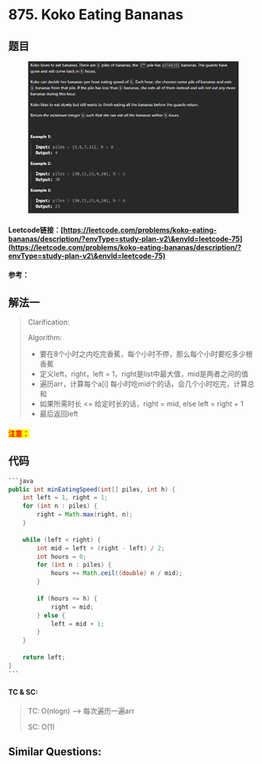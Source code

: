 # 875. Koko Eating Bananas

## 题目

<figure><img src=".gitbook/assets/image (203).png" alt=""><figcaption></figcaption></figure>

#### Leetcode链接：[https://leetcode.com/problems/koko-eating-bananas/description/?envType=study-plan-v2\&envId=leetcode-75](https://leetcode.com/problems/koko-eating-bananas/description/?envType=study-plan-v2\&envId=leetcode-75)

#### 参考：

## 解法一

> Clarification:&#x20;
>
> Algorithm:&#x20;
>
> * 要在8个小时之内吃完香蕉，每个小时不停，那么每个小时要吃多少根香蕉
> * 定义left，right，left = 1，right是list中最大值，mid是两者之间的值
> * 遍历arr，计算每个a\[i] 每小时吃mid个的话，会几个小时吃完，计算总和
> * 如果所需时长 <= 给定时长的话，right = mid, else left = right + 1
> * 最后返回left

#### <mark style="color:red;">注意：</mark>

## 代码

````java
```java
public int minEatingSpeed(int[] piles, int h) {
    int left = 1, right = 1;
    for (int n : piles) {
        right = Math.max(right, n);
    }

    while (left < right) {
        int mid = left + (right - left) / 2;
        int hours = 0;
        for (int n : piles) {
            hours += Math.ceil((double) n / mid);
        }

        if (hours <= h) {
            right = mid;
        } else {
            left = mid + 1;
        }
    }

    return left;
}
```
````

#### TC & SC:&#x20;

> TC: O(nlogn) --> 每次遍历一遍arr
>
> SC: O(1)

## **Similar Questions:**&#x20;
